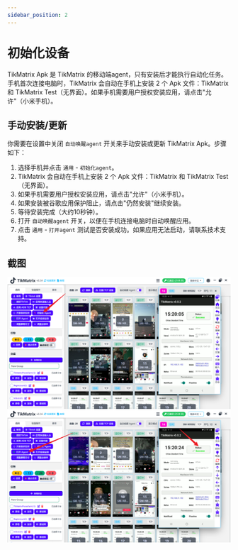 ```yaml
---
sidebar_position: 2
---
```


# 初始化设备

TikMatrix Apk 是 TikMatrix 的移动端agent，只有安装后才能执行自动化任务。手机首次连接电脑时，TikMatrix 会自动在手机上安装 2 个 Apk 文件：TikMatrix 和 TikMatrix Test（无界面）。如果手机需要用户授权安装应用，请点击"允许"（小米手机）。

## 手动安装/更新

你需要在设置中关闭 `自动唤醒agent` 开关来手动安装或更新 TikMatrix Apk。步骤如下：

1. 选择手机并点击 `通用` - `初始化agent`。
2. TikMatrix 会自动在手机上安装 2 个 Apk 文件：TikMatrix 和 TikMatrix Test（无界面）。
3. 如果手机需要用户授权安装应用，请点击"允许"（小米手机）。
4. 如果安装被谷歌应用保护阻止，请点击"仍然安装"继续安装。
5. 等待安装完成（大约10秒钟）。
6. 打开 `自动唤醒agent` 开关，以便在手机连接电脑时自动唤醒应用。
7. 点击 `通用` - `打开agent` 测试是否安装成功。如果应用无法启动，请联系技术支持。

## 截图

![init-1.png](../img/init-1.png)
![init-2.png](../img/init-2.png)

